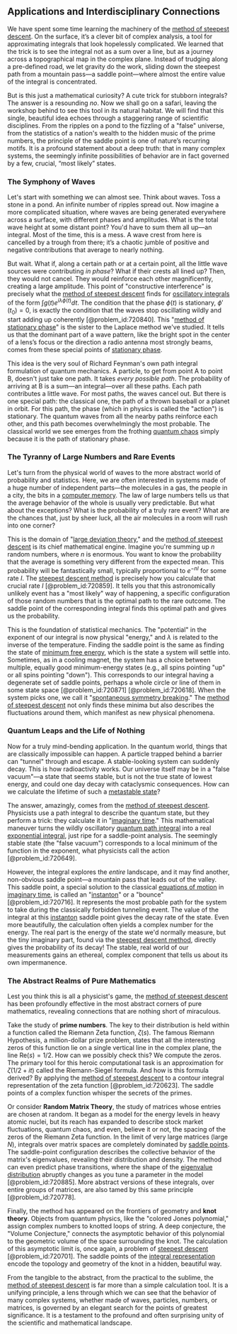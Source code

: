 ## Applications and Interdisciplinary Connections

We have spent some time learning the machinery of the [method of steepest descent](@article_id:147107). On the surface, it’s a clever bit of complex analysis, a tool for approximating integrals that look hopelessly complicated. We learned that the trick is to see the integral not as a sum over a line, but as a journey across a topographical map in the complex plane. Instead of trudging along a pre-defined road, we let gravity do the work, sliding down the steepest path from a mountain pass—a saddle point—where almost the entire value of the integral is concentrated.

But is this just a mathematical curiosity? A cute trick for stubborn integrals? The answer is a resounding *no*. Now we shall go on a safari, leaving the workshop behind to see this tool in its natural habitat. We will find that this single, beautiful idea echoes through a staggering range of scientific disciplines. From the ripples on a pond to the fizzling of a "false" universe, from the statistics of a nation's wealth to the hidden music of the prime numbers, the principle of the saddle point is one of nature’s recurring motifs. It is a profound statement about a deep truth: that in many complex systems, the seemingly infinite possibilities of behavior are in fact governed by a few, crucial, “most likely” states.

### The Symphony of Waves

Let's start with something we can almost see. Think about waves. Toss a stone in a pond. An infinite number of ripples spread out. Now imagine a more complicated situation, where waves are being generated everywhere across a surface, with different phases and amplitudes. What is the total wave height at some distant point? You'd have to sum them all up—an integral. Most of the time, this is a mess. A wave crest from here is cancelled by a trough from there; it’s a chaotic jumble of positive and negative contributions that average to nearly nothing.

But wait. What if, along a certain path or at a certain point, all the little wave sources were contributing *in phase*? What if their crests all lined up? Then, they would not cancel. They would reinforce each other magnificently, creating a large amplitude. This point of "constructive interference" is precisely what the [method of steepest descent](@article_id:147107) finds for [oscillatory integrals](@article_id:136565) of the form $\int g(t) e^{i\lambda \phi(t)} dt$. The condition that the phase $\phi(t)$ is stationary, $\phi'(t_0)=0$, is exactly the condition that the waves stop oscillating wildly and start adding up coherently [@problem_id:720840]. This "[method of stationary phase](@article_id:273543)" is the sister to the Laplace method we've studied. It tells us that the dominant part of a wave pattern, like the bright spot in the center of a lens’s focus or the direction a radio antenna most strongly beams, comes from these special points of [stationary phase](@article_id:167655).

This idea is the very soul of Richard Feynman's own path integral formulation of quantum mechanics. A particle, to get from point A to point B, doesn't just take one path. It takes *every possible path*. The probability of arriving at B is a sum—an integral—over all these paths. Each path contributes a little wave. For most paths, the waves cancel out. But there is one special path: the classical one, the path of a thrown baseball or a planet in orbit. For this path, the phase (which in physics is called the "action") is stationary. The quantum waves from all the nearby paths reinforce each other, and this path becomes overwhelmingly the most probable. The classical world we see emerges from the frothing [quantum chaos](@article_id:139144) simply because it is the path of stationary phase.

### The Tyranny of Large Numbers and Rare Events

Let's turn from the physical world of waves to the more abstract world of probability and statistics. Here, we are often interested in systems made of a huge number of independent parts—the molecules in a gas, the people in a city, the bits in a [computer memory](@article_id:169595). The law of large numbers tells us that the average behavior of the whole is usually very predictable. But what about the exceptions? What is the probability of a truly rare event? What are the chances that, just by sheer luck, all the air molecules in a room will rush into one corner?

This is the domain of "[large deviation theory](@article_id:152987)," and the [method of steepest descent](@article_id:147107) is its chief mathematical engine. Imagine you're summing up $n$ random numbers, where $n$ is enormous. You want to know the probability that the average is something very different from the expected mean. This probability will be fantastically small, typically proportional to $e^{-n I}$ for some rate $I$. The [steepest descent method](@article_id:139954) is precisely how you calculate that crucial rate $I$ [@problem_id:720859]. It tells you that this astronomically unlikely event has a "most likely" way of happening, a specific configuration of those random numbers that is the optimal path to the rare outcome. The saddle point of the corresponding integral finds this optimal path and gives us the probability.

This is the foundation of statistical mechanics. The "potential" in the exponent of our integral is now physical "energy," and $\lambda$ is related to the inverse of the temperature. Finding the saddle point is the same as finding the state of [minimum free energy](@article_id:168566), which is the state a system will settle into. Sometimes, as in a cooling magnet, the system has a choice between multiple, equally good minimum-energy states (e.g., all spins pointing "up" or all spins pointing "down"). This corresponds to our integral having a degenerate set of saddle points, perhaps a whole circle or line of them in some state space [@problem_id:720871] [@problem_id:720618]. When the system picks one, we call it "[spontaneous symmetry breaking](@article_id:140470)." The [method of steepest descent](@article_id:147107) not only finds these minima but also describes the fluctuations around them, which manifest as new physical phenomena.

### Quantum Leaps and the Life of Nothing

Now for a truly mind-bending application. In the quantum world, things that are classically impossible can happen. A particle trapped behind a barrier can "tunnel" through and escape. A stable-looking system can suddenly decay. This is how radioactivity works. Our universe itself may be in a "false vacuum"—a state that seems stable, but is not the true state of lowest energy, and could one day decay with cataclysmic consequences. How can we calculate the lifetime of such a [metastable state](@article_id:139483)?

The answer, amazingly, comes from the [method of steepest descent](@article_id:147107). Physicists use a path integral to describe the quantum state, but they perform a trick: they calculate it in "[imaginary time](@article_id:138133)." This mathematical maneuver turns the wildly oscillatory [quantum path integral](@article_id:140452) into a real [exponential integral](@article_id:186794), just ripe for a saddle-point analysis. The seemingly stable state (the "false vacuum") corresponds to a local minimum of the function in the exponent, what physicists call the action [@problem_id:720649].

However, the integral explores the *entire* landscape, and it may find another, non-obvious saddle point—a mountain pass that leads out of the valley. This saddle point, a special solution to the classical [equations of motion](@article_id:170226) in [imaginary time](@article_id:138133), is called an "[instanton](@article_id:137228)" or a "bounce" [@problem_id:720716]. It represents the most probable path for the system to take during the classically forbidden tunneling event. The value of the integral at this [instanton](@article_id:137228) saddle point gives the decay rate of the state. Even more beautifully, the calculation often yields a complex number for the energy. The real part is the energy of the state we'd normally measure, but the tiny imaginary part, found via the [steepest descent method](@article_id:139954), directly gives the probability of its decay! The stable, real world of our measurements gains an ethereal, complex component that tells us about its own impermanence.

### The Abstract Realms of Pure Mathematics

Lest you think this is all a physicist's game, the [method of steepest descent](@article_id:147107) has been profoundly effective in the most abstract corners of pure mathematics, revealing connections that are nothing short of miraculous.

Take the study of **prime numbers**. The key to their distribution is held within a function called the Riemann Zeta function, $\zeta(s)$. The famous Riemann Hypothesis, a million-dollar prize problem, states that all the interesting zeros of this function lie on a single vertical line in the complex plane, the line $\text{Re}(s) = 1/2$. How can we possibly check this? We compute the zeros. The primary tool for this heroic computational task is an approximation for $\zeta(1/2 + it)$ called the Riemann-Siegel formula. And how is this formula derived? By applying the [method of steepest descent](@article_id:147107) to a contour integral representation of the zeta function [@problem_id:720623]. The saddle points of a complex function whisper the secrets of the primes.

Or consider **Random Matrix Theory**, the study of matrices whose entries are chosen at random. It began as a model for the energy levels in heavy atomic nuclei, but its reach has expanded to describe stock market fluctuations, quantum chaos, and even, believe it or not, the spacing of the zeros of the Riemann Zeta function. In the limit of very large matrices (large $N$), integrals over matrix spaces are completely dominated by [saddle points](@article_id:261833). The saddle-point configuration describes the collective behavior of the matrix's eigenvalues, revealing their distribution and density. The method can even predict phase transitions, where the shape of the [eigenvalue distribution](@article_id:194252) abruptly changes as you tune a parameter in the model [@problem_id:720885]. More abstract versions of these integrals, over entire groups of matrices, are also tamed by this same principle [@problem_id:720778].

Finally, the method has appeared on the frontiers of geometry and **knot theory**. Objects from quantum physics, like the "colored Jones polynomial," assign complex numbers to knotted loops of string. A deep conjecture, the "Volume Conjecture," connects the asymptotic behavior of this polynomial to the geometric volume of the space surrounding the knot. The calculation of this asymptotic limit is, once again, a problem of [steepest descent](@article_id:141364) [@problem_id:720701]. The saddle points of the [integral representation](@article_id:197856) encode the topology and geometry of the knot in a hidden, beautiful way.

From the tangible to the abstract, from the practical to the sublime, the [method of steepest descent](@article_id:147107) is far more than a simple calculation tool. It is a unifying principle, a lens through which we can see that the behavior of many complex systems, whether made of waves, particles, numbers, or matrices, is governed by an elegant search for the points of greatest significance. It is a testament to the profound and often surprising unity of the scientific and mathematical landscape.